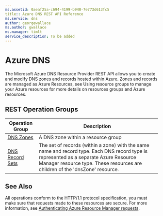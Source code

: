 ```yaml
---
ms.assetid: 0aeaf25a-c694-4199-b940-7e773d613fc5
title:: Azure DNS REST API Reference
ms.service: dns
author: georgewallace
ms.author: gwallace
ms.manager: timlt
service_description: To be added
---
```


# Azure DNS

The Microsoft Azure DNS Resource Provider REST API allows you to create and modify DNS zones and records hosted within Azure. Zones and records are managed as Azure Resources, see Using resource groups to manage your Azure resources for more details on resources groups and Azure resources.

## REST Operation Groups

| Operation Group | Description |
|-----------------|-------------|
|[DNS Zones](xref:management.azure.com.dns.zones)| A DNS zone within a resource group |
|[DNS Record Sets](xref:management.azure.com.dns.recordsets)|The set of records (within a zone) with the same name and record type. Each DNS record type is represented as a separate Azure Resource Manager resource type. These resources are children of the 'dnsZone' resource.|

## See Also

All operations conform to the HTTP/1.1 protocol specification, you must make sure that requests made to these resources are secure. For more information, see [Authenticating Azure Resource Manager requests](https://msdn.microsoft.com/library/azure/dn790557.aspx).